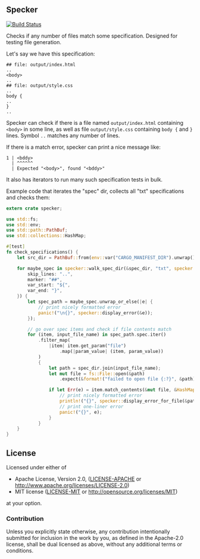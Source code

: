 ## Specker

[![Build Status](https://travis-ci.org/Nercury/specker-rs.svg?branch=master)](https://travis-ci.org/Nercury/specker-rs)

Checks if any number of files match some specification.
Designed for testing file generation.

Let's say we have this specification:

```
## file: output/index.html
..
<body>
..
## file: output/style.css
..
body {
..
}
..
```

Specker can check if there is a file named `output/index.html` containing
`<body>` in some line, as well as file `output/style.css`
containing `body {` and `}` lines. Symbol `..` matches any number of 
lines.

If there is a match error, specker can print a nice message like:

```
1 | <bddy>
  | ^^^^^^
  | Expected "<body>", found "<bddy>"
```

It also has iterators to run many such specification tests
in bulk.

Example code that iterates the "spec" dir, collects all "txt" specifications
and checks them:

```rust
extern crate specker;

use std::fs;
use std::env;
use std::path::PathBuf;
use std::collections::HashMap;

#[test]
fn check_specifications() {
    let src_dir = PathBuf::from(env::var("CARGO_MANIFEST_DIR").unwrap());

    for maybe_spec in specker::walk_spec_dir(&spec_dir, "txt", specker::Options {
        skip_lines: "..",
        marker: "##",
        var_start: "${",
        var_end: "}",
    }) {
        let spec_path = maybe_spec.unwrap_or_else(|e| {
            // print nicely formatted error
            panic!("\n{}", specker::display_error(&e));
        });

        // go over spec items and check if file contents match
        for (item, input_file_name) in spec_path.spec.iter()
            .filter_map(
                |item| item.get_param("file")
                    .map(|param_value| (item, param_value))
            )
            {
                let path = spec_dir.join(input_file_name);
                let mut file = fs::File::open(&path)
                    .expect(&format!("failed to open file {:?}", &path));

                if let Err(e) = item.match_contents(&mut file, &HashMap::new()) {
                    // print nicely formatted error
                    println!("{}", specker::display_error_for_file(&path, &e));
                    // print one-liner error
                    panic!("{}", e);
                }
            }
    }
}
```

## License

Licensed under either of

 * Apache License, Version 2.0, ([LICENSE-APACHE](LICENSE-APACHE) or http://www.apache.org/licenses/LICENSE-2.0)
 * MIT license ([LICENSE-MIT](LICENSE-MIT) or http://opensource.org/licenses/MIT)

at your option.

### Contribution

Unless you explicitly state otherwise, any contribution intentionally
submitted for inclusion in the work by you, as defined in the Apache-2.0
license, shall be dual licensed as above, without any additional terms or
conditions.